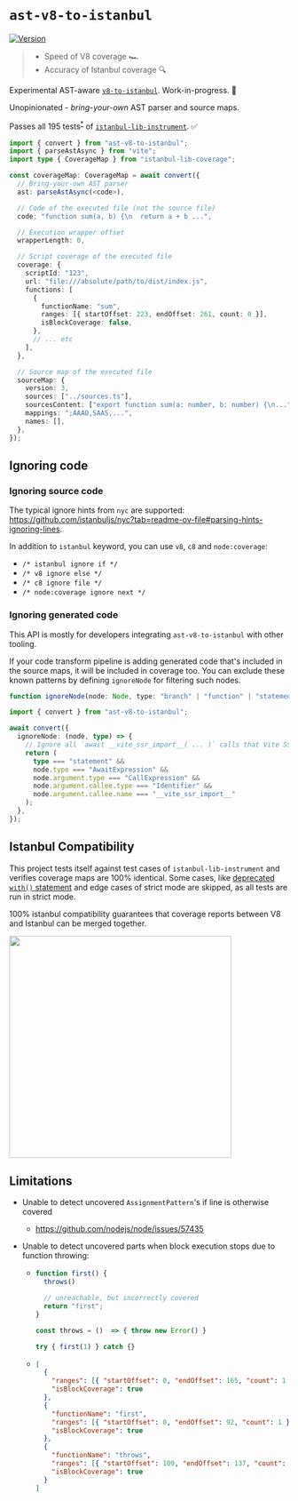 # `ast-v8-to-istanbul`

[![Version][version-badge]][npm-url]

> - Speed of V8 coverage 🏎
> - Accuracy of Istanbul coverage 🔍

Experimental AST-aware [`v8-to-istanbul`](https://www.npmjs.com/package/v8-to-istanbul). Work-in-progress. 🚧

Unopinionated - _bring-your-own_ AST parser and source maps.

Passes all 195 tests<sup>[*](#istanbul-compatibility)</sup> of [`istanbul-lib-instrument`](https://github.com/istanbuljs/istanbuljs/tree/main/packages/istanbul-lib-instrument/test/specs). ✅

```ts
import { convert } from "ast-v8-to-istanbul";
import { parseAstAsync } from "vite";
import type { CoverageMap } from "istanbul-lib-coverage";

const coverageMap: CoverageMap = await convert({
  // Bring-your-own AST parser
  ast: parseAstAsync(<code>),

  // Code of the executed file (not the source file)
  code: "function sum(a, b) {\n  return a + b ...",

  // Execution wrapper offset
  wrapperLength: 0,

  // Script coverage of the executed file
  coverage: {
    scriptId: "123",
    url: "file:///absolute/path/to/dist/index.js",
    functions: [
      {
        functionName: "sum",
        ranges: [{ startOffset: 223, endOffset: 261, count: 0 }],
        isBlockCoverage: false,
      },
      // ... etc
    ],
  },

  // Source map of the executed file
  sourceMap: {
    version: 3,
    sources: ["../sources.ts"],
    sourcesContent: ["export function sum(a: number, b: number) {\n..."],
    mappings: ";AAAO,SAAS,...",
    names: [],
  },
});
```

## Ignoring code

### Ignoring source code

The typical ignore hints from `nyc` are supported: https://github.com/istanbuljs/nyc?tab=readme-ov-file#parsing-hints-ignoring-lines.

In addition to `istanbul` keyword, you can use `v8`, `c8` and `node:coverage`:

- `/* istanbul ignore if */`
- `/* v8 ignore else */`
- `/* c8 ignore file */`
- `/* node:coverage ignore next */`

### Ignoring generated code

This API is mostly for developers integrating `ast-v8-to-istanbul` with other tooling.

If your code transform pipeline is adding generated code that's included in the source maps, it will be included in coverage too.
You can exclude these known patterns by defining `ignoreNode` for filtering such nodes.

```ts
function ignoreNode(node: Node, type: "branch" | "function" | "statement"): boolean | void;
```

```ts
import { convert } from "ast-v8-to-istanbul";

await convert({
  ignoreNode: (node, type) => {
    // Ignore all `await __vite_ssr_import__( ... )` calls that Vite SSR transform adds
    return (
      type === "statement" &&
      node.type === "AwaitExpression" &&
      node.argument.type === "CallExpression" &&
      node.argument.callee.type === "Identifier" &&
      node.argument.callee.name === "__vite_ssr_import__"
    );
  },
});
```

## Istanbul Compatibility

This project tests itself against test cases of `istanbul-lib-instrument` and verifies coverage maps are 100% identical. Some cases, like [deprecated `with()` statement](https://developer.mozilla.org/en-US/docs/Web/JavaScript/Reference/Statements/with) and edge cases of strict mode are skipped, as all tests are run in strict mode.

100% istanbul compatibility guarantees that coverage reports between V8 and Istanbul can be merged together.

<img src="https://github.com/user-attachments/assets/f74f129c-d63a-403e-8091-aefa53f6f97e" width="400" />

## Limitations

- Unable to detect uncovered `AssignmentPattern`'s if line is otherwise covered
  - https://github.com/nodejs/node/issues/57435

- Unable to detect uncovered parts when block execution stops due to function throwing:
  - ```js
    function first() {
      throws()

      // unreachable, but incorrectly covered
      return "first";
    }

    const throws = ()  => { throw new Error() }

    try { first(1) } catch {}
    ```
  - ```json
    [
      {
        "ranges": [{ "startOffset": 0, "endOffset": 165, "count": 1 }],
        "isBlockCoverage": true
      },
      {
        "functionName": "first",
        "ranges": [{ "startOffset": 0, "endOffset": 92, "count": 1 }],
        "isBlockCoverage": true
      },
      {
        "functionName": "throws",
        "ranges": [{ "startOffset": 109, "endOffset": 137, "count": 1 }],
        "isBlockCoverage": true
      }
    ]
    ```

[version-badge]: https://img.shields.io/npm/v/ast-v8-to-istanbul
[npm-url]: https://www.npmjs.com/package/ast-v8-to-istanbul
